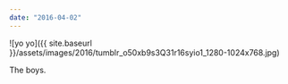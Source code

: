 ```yaml
---
date: "2016-04-02"
---
```


![yo yo]({{ site.baseurl }}/assets/images/2016/tumblr_o50xb9s3Q31r16syio1_1280-1024x768.jpg)

The boys.
